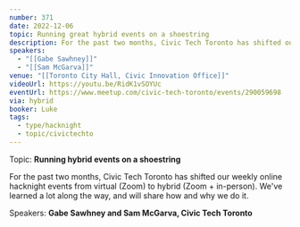 ```yaml
---
number: 371
date: 2022-12-06
topic: Running great hybrid events on a shoestring
description: For the past two months, Civic Tech Toronto has shifted our weekly online hacknight events from virtual (Zoom) to hybrid (Zoom + in-person). We've learned a lot along the way, and will share how and why we do it.
speakers:
  - "[[Gabe Sawhney]]"
  - "[[Sam McGarva]]"
venue: "[[Toronto City Hall, Civic Innovation Office]]"
videoUrl: https://youtu.be/RidK1vSOYUc
eventUrl: https://www.meetup.com/civic-tech-toronto/events/290059698
via: hybrid
booker: Luke
tags:
  - type/hacknight
  - topic/civictechto
---
```


Topic: **Running hybrid events on a shoestring**

For the past two months, Civic Tech Toronto has shifted our weekly online hacknight events from virtual (Zoom) to hybrid (Zoom + in-person). We've learned a lot along the way, and will share how and why we do it.

Speakers: **Gabe Sawhney and Sam McGarva, Civic Tech Toronto**
